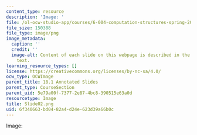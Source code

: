 ```yaml
---
content_type: resource
description: 'Image: '
file: /ol-ocw-studio-app/courses/6-004-computation-structures-spring-2017/6f340663bd0482a4d24e623d39a66b0c_Slide02.png
file_size: 150388
file_type: image/png
image_metadata:
  caption: ''
  credit: ''
  image-alt: Content of each slide on this webpage is described in the surrounding
    text.
learning_resource_types: []
license: https://creativecommons.org/licenses/by-nc-sa/4.0/
ocw_type: OCWImage
parent_title: 18.1 Annotated Slides
parent_type: CourseSection
parent_uid: 5e79a00f-7377-2e87-4bc8-390515e63a0d
resourcetype: Image
title: Slide02.png
uid: 6f340663-bd04-82a4-d24e-623d39a66b0c
---
```

Image: 